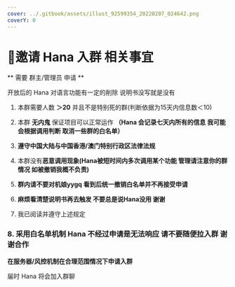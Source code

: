 ```yaml
---
cover: ../.gitbook/assets/illust_92599354_20220207_024642.png
coverY: 0
---
```


# 🤔邀请 Hana 入群 相关事宜

** 需要 群主/管理员 申请 **

开放后的 Hana 对语言功能有一定的削除 说明书没写就是没有

1. 本群需要人数 **＞20** 并且不是特别死的群(判断依据为15天内信息数＜10)

2. 本群 **无内鬼** 保证项目可以正常运作 **（Hana 会记录七天内所有的信息 我可能会根据调用判断 取消一些群的白名单）**

3. **遵守中国大陆与中国香港/澳门特别行政区法律法规**

4. 本群没有**恶意调用现象(Hana被短时间内多次调用某个功能 管理请注意你的群情况 如被撤销我概不负责)**

5. **群内请不要对机娘yygq 看到后统一撤销白名单并不再接受申请**

6. **麻烦看清楚说明书再去触发 不要总是说Hana没用 谢谢**

7. 我已阅读并遵守上述规定

### 8. 采用白名单机制 Hana 不经过申请是无法响应 请不要随便拉入群 谢谢合作

**在服务器/风控机制在合理范围情况下申请入群**

届时 Hana 将会加入群聊
